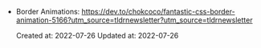 
* Border Animations: <https://dev.to/chokcoco/fantastic-css-border-animation-5166?utm_source=tldrnewsletter?utm_source=tldrnewsletter>

    Created at: 2022-07-26
    Updated at: 2022-07-26


